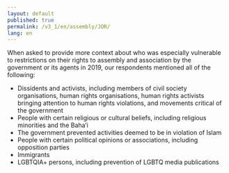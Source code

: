 ```yaml
---
layout: default
published: true
permalink: /v3_1/en/assembly/JOR/
lang: en
---
```

When asked to provide more context about who was especially vulnerable to restrictions on their rights to assembly and association by the government or its agents in 2019, our respondents mentioned all of the following:  

-	Dissidents and activists, including members of civil society organisations, human rights organisations, human rights activists bringing attention to human rights violations, and movements critical of the government
-	People with certain religious or cultural beliefs, including religious minorities and the Baha’i
-	The government prevented activities deemed to be in violation of Islam
-	People with certain political opinions or associations, including opposition parties
-	Immigrants
-	LGBTQIA+ persons, including prevention of LGBTQ media publications
